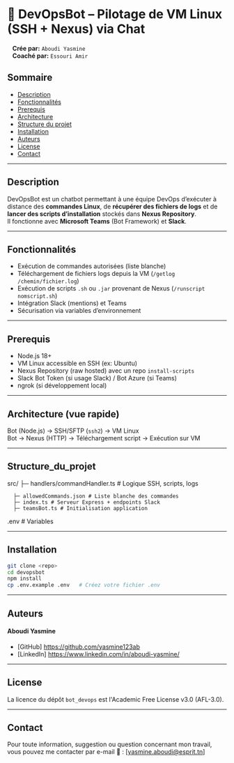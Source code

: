 # 🤖 DevOpsBot – Pilotage de VM Linux (SSH + Nexus) via Chat

&nbsp;&nbsp;&nbsp;**Crée par:** `Aboudi Yasmine`<br>
&nbsp;&nbsp;&nbsp;**Coaché par:** `Essouri Amir`

## Sommaire

* [Description](#description)
* [Fonctionnalités](#fonctionnalités)
* [Prerequis](#prerequis)
* [Architecture](#architecture-vue-rapide)
* [Structure du projet](#structure_du_projet)
* [Installation](#installation)
* [Auteurs](#auteurs)
* [License](#license)
* [Contact](#contact)

---
## Description

DevOpsBot est un chatbot permettant à une équipe DevOps d’exécuter à distance des **commandes Linux**, de **récupérer des fichiers de logs** et de **lancer des scripts d’installation** stockés dans **Nexus Repository**.  
Il fonctionne avec **Microsoft Teams** (Bot Framework) et **Slack**.

---

## Fonctionnalités

- Exécution de commandes autorisées (liste blanche)
- Téléchargement de fichiers logs depuis la VM (`/getlog /chemin/fichier.log`)
- Exécution de scripts `.sh` ou `.jar` provenant de Nexus (`/runscript nomscript.sh`)
- Intégration Slack (mentions) et Teams
- Sécurisation via variables d’environnement

---

## Prerequis

- Node.js 18+
- VM Linux accessible en SSH (ex: Ubuntu)
- Nexus Repository (raw hosted) avec un repo `install-scripts`
- Slack Bot Token (si usage Slack) / Bot Azure (si Teams)
- ngrok (si développement local)

---

## Architecture (vue rapide)

Bot (Node.js) → SSH/SFTP (`ssh2`) → VM Linux  
Bot → Nexus (HTTP) → Téléchargement script → Exécution sur VM

---

## Structure_du_projet

src/
├─ handlers/commandHandler.ts # Logique SSH, scripts, logs

      ├─ allowedCommands.json # Liste blanche des commandes
      ├─ index.ts # Serveur Express + endpoints Slack
      ├─ teamsBot.ts # Initialisation application
.env # Variables 

---

## Installation

```bash
git clone <repo>
cd devopsbot
npm install
cp .env.example .env   # Créez votre fichier .env
```

---

## Auteurs

#### Aboudi Yasmine
* [GitHub] https://github.com/yasmine123ab
* [LinkedIn] https://www.linkedin.com/in/aboudi-yasmine/

---

## License

La licence du dépôt `bot_devops` est l'Academic Free License v3.0 (AFL-3.0).

---

## Contact

Pour toute information, suggestion ou question concernant mon travail, vous pouvez me contacter par e-mail 📧 : [yasmine.aboudi@esprit.tn]